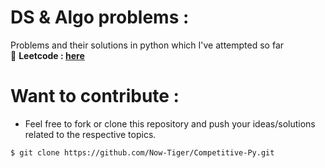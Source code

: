 # DS & Algo problems :
Problems and their solutions in python which I've attempted so far <br>
🥇  **Leetcode : [here](https://leetcode.com/Now-Tiger/)**

# Want to contribute :
- Feel free to fork or clone this repository and push your ideas/solutions related to the respective topics.
``` bash 
$ git clone https://github.com/Now-Tiger/Competitive-Py.git
```
